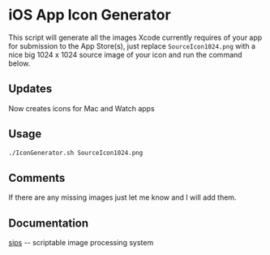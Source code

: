 # iOS App Icon Generator

This script will generate all the images Xcode currently requires of your app for submission to the App Store(s), just replace `SourceIcon1024.png` with a nice big 1024 x 1024 source image of your icon and run the command below.

## Updates

Now creates icons for Mac and Watch apps

## Usage

```BASH
./IconGenerator.sh SourceIcon1024.png
```

## Comments

If there are any missing images just let me know and I will add them.

## Documentation

[sips](https://developer.apple.com/library/mac/documentation/Darwin/Reference/ManPages/man1/sips.1.html) -- scriptable image processing system
